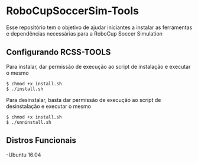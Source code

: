# RoboCupSoccerSim-Tools
Esse repositório tem o objetivo de ajudar iniciantes a instalar as ferramentas e dependências necessárias para a RoboCup Soccer Simulation

Configurando RCSS-TOOLS
------------------------
<p>Para instalar, dar permissão de execução ao script de instalação e executar o mesmo</p>
<pre><code>$ chmod +x install.sh
$ ./install.sh
</code></pre>

<p>Para desinstalar, basta dar permissão de execução ao script de desinstalação e executar o mesmo</p>
<pre><code>$ chmod +x install.sh
$ ./unninstall.sh
</code></pre>

Distros Funcionais
------------------------
-Ubuntu 16.04
